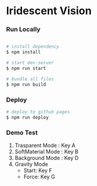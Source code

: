 # Iridescent Vision


### Run Locally
```bash

# install dependency
$ npm install

# start dev-server
$ npm run start

# bundle all files
$ npm run build

```

### Deploy

```bash
# deploy to github pages
$ npm run deploy
```


### Demo Test

1. Trasparent Mode   : Key A
2. SoftMaterial Mode : Key B
3. Background Mode   : Key D 
4. Gravity Mode
    - Start: Key F
    - Force: Key G